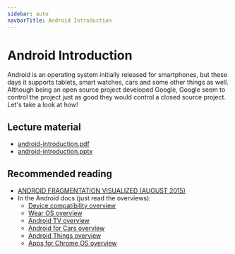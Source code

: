 ```yaml
---
sidebar: auto
navbarTitle: Android Introduction
---
```


# Android Introduction
Android is an operating system initially released for smartphones, but these days it supports tablets, smart watches, cars and some other things as well. Although being an open source project developed Google, Google seem to control the project just as good they would control a closed source project. Let's take a look at how!

## Lecture material
* [android-introduction.pdf](android-introduction.pdf)
* [android-introduction.pptx](android-introduction.pptx)

## Recommended reading
* [ANDROID FRAGMENTATION VISUALIZED (AUGUST 2015)](https://www.opensignal.com/sites/opensignal-com/files/data/reports/global/data-2015-08/2015_08_fragmentation_report.pdf)
* In the Android docs (just read the overviews):
    * [Device compatibility overview](https://developer.android.com/guide/practices/compatibility)
    * [Wear OS overview](https://developer.android.com/training/wearables)
    * [Android TV overview](https://developer.android.com/training/tv)
    * [Android for Cars overview](https://developer.android.com/training/cars)
    * [Android Things overview](https://developer.android.com/things/get-started)
    * [Apps for Chrome OS overview](https://developer.android.com/chrome-os/intro)